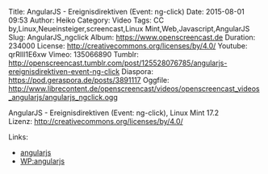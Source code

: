 Title: AngularJS - Ereignisdirektiven (Event: ng-click)
Date: 2015-08-01 09:53
Author: Heiko
Category: Video
Tags: CC by,Linux,Neueinsteiger,screencast,Linux Mint,Web,Javascript,AngularJS
Slug: AngularJS_ngclick
Album: https://www.openscreencast.de
Duration: 234000
License: http://creativecommons.org/licenses/by/4.0/
Youtube: qrRlIl1E6xw
Vimeo: 135066890
Tumblr: http://openscreencast.tumblr.com/post/125528076785/angularjs-ereignisdirektiven-event-ng-click
Diaspora: https://pod.geraspora.de/posts/3891117
Oggfile: http://www.librecontent.de/openscreencast/videos/openscreencast_videos_angularjs/angularjs_ngclick.ogg

AngularJS - Ereignisdirektiven (Event: ng-click), Linux Mint 17.2  
Lizenz: <http://creativecommons.org/licenses/by/4.0/>

Links:

  * [angularjs](https://angularjs.org/ "Link zu angularjs.org" )
  * [WP:angularjs](http://de.wikipedia.org/wiki/AngularJS "Link zu wikipedia.org" )


